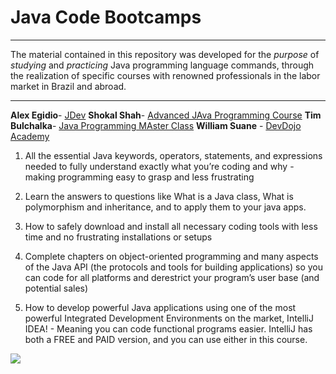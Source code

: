 # Java Code Bootcamps
***
The material contained in this repository was developed for the *purpose* of *studying* and *practicing* Java programming language commands, through the realization of specific courses with renowned professionals in the labor market in Brazil and abroad.
***
**Alex Egidio**- [JDev](https://www.jdevtreinamento.com.br/formacao-java-web-profissional/index.html?gclid=EAIaIQobChMIm5re8JKf6wIVVQWRCh13QAoOEAAYASAAEgLt9fD_BwE&ref=P12577280Y) 
**Shokal Shah**- [Advanced JAva Programming Course](https://www.udemy.com/courses/search/?q=shokal%20shah&src=sac&kw=Shokal)
**Tim Bulchalka**-  [Java Programming MAster Class](https://www.udemy.com/courses/search/?q=tim%20buchalka&src=sac&kw=Tim%20B)
**William Suane** - [DevDojo Academy](http://devdojo.academy)


1. All the essential Java keywords, operators, statements, and expressions needed to fully understand exactly what you’re coding and why - making programming easy to grasp and less frustrating

1. Learn the answers to questions like What is a Java class, What is polymorphism and inheritance, and to apply them to your java apps.

1. How to safely download and install all necessary coding tools with less time and no frustrating installations or setups

1. Complete chapters on object-oriented programming and many aspects of the Java API (the protocols and tools for building applications) so you can code for all platforms and derestrict your program’s user base (and potential sales)

1. How to develop powerful Java applications using one of the most powerful Integrated Development Environments on the market, IntelliJ IDEA! - Meaning you can code functional programs easier.  IntelliJ has both a FREE and PAID version, and you can use either in this course.

![](https://s2.glbimg.com/Xdw2Ii3YcKAYkFlejYOFmqEms84=/695x0/s.glbimg.com/po/tt2/f/original/2014/03/11/veja-como-resolver-problemas-com-o-java-no-pc.jpg)
